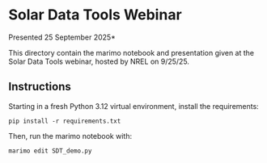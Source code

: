# Solar Data Tools Webinar

Presented 25 September 2025*

This directory contain the marimo notebook and presentation given at the Solar Data Tools webinar, hosted by NREL on 9/25/25.

## Instructions

Starting in a fresh Python 3.12 virtual environment, install the requirements:

```
pip install -r requirements.txt
```

Then, run the marimo notebook with:

```
marimo edit SDT_demo.py
```
